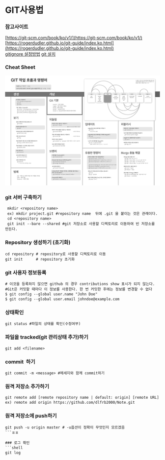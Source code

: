 # GIT사용법

### 참고사이트
[https://git-scm.com/book/ko/v1/](https://git-scm.com/book/ko/v1/)  
[https://rogerdudler.github.io/git-guide/index.ko.html](https://rogerdudler.github.io/git-guide/index.ko.html)  
[gitignore 설정방법](http://emflant.tistory.com/127)
[git 설치](https://git-scm.com/download/linux)
### Cheat Sheet
![](./git_cheat_sheet.png)

### git 서버 구축하기
```shell
 mkdir <repository name>
 ex) mkdir project.git #repository name  뒤에 .git 을 붙이는 것은 관례이다.
 cd <repository name>
 git init --bare --shared #git 저장소로 사용할 디렉토리로 이동하여 빈 저장소를 만든다.
```


### Repository 생성하기 (초기화)
```shell
cd repository # repository로 사용할 디렉토리로 이동
git init      # repository 초기화
```

### git 사용자 정보등록

```shell
# 이것을 등록하지 않으면 github 의 경우 contributions show 표시가 되지 않는다. 
#Git은 커밋할 때마다 이 정보를 사용한다. 한 번 커밋한 후에는 정보를 변경할 수 없다
$ git config --global user.name "John Doe"
$ git config --global user.email johndoe@example.com
```

### 상태확인
```shell
git status #파일의 상태를 확인(수정여부)
```

### 파일을 tracked(git 관리상태 추가)하기
```shell
git add <filename>
```

### commit  하기
```shell
git commit -m <message> #메세지와 함께 commit하기
```

### 원격 저장소 추가하기
```shell
git remote add [remote repository name | default: origin] [remote URL]
ex) remote add origin https://github.com/dlfrb2000/Note.git
```

### 원격 저장소에 push하기
```shell
git push -u origin master # -u옵션이 정확이 무엇인지 모르겠음 
```ㅍㅍ

### 로그 확인
```shell
git log
```